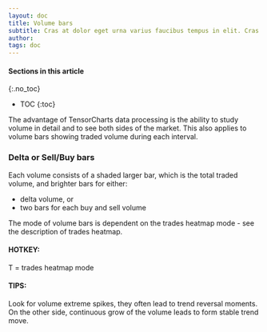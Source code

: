 ```yaml
---
layout: doc
title: Volume bars
subtitle: Cras at dolor eget urna varius faucibus tempus in elit. Cras a dui imperdiet, tempus metus quis, pharetra turpis.
author:
tags: doc
---
```


#### Sections in this article
{:.no_toc}
* TOC
{:toc}

The advantage of TensorCharts data processing is the ability to study volume in detail and to see both sides of the market. This also applies to volume bars showing traded volume during each interval. 

### Delta or Sell/Buy bars
Each volume consists of a shaded larger bar, which is the total traded volume, and brighter bars for either:

-	delta volume, or
-	two bars for each buy and sell volume

The mode of volume bars is dependent on the trades heatmap mode - see the description of trades heatmap. 

<div class="summary-box">
<h4>HOTKEY:</h4>
<p>T = trades heatmap mode</p>

<h4>TIPS:</h4>
<p>Look for volume extreme spikes, they often lead to trend reversal moments. On the other side, continuous grow of the volume leads to form stable trend move.</p>
<ul>
</ul>
</div>